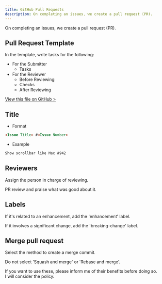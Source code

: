 ```yaml
---
title: GitHub Pull Requests
description: On completing an issues, we create a pull request (PR).
---
```


On completing an issues, we create a pull request (PR).

## Pull Request Template

In the template, write tasks for the following:

- For the Submitter
  - Tasks
- For the Reviewer
  - Before Reviewing
  - Checks
  - After Reviewing

[View this file on GitHub >](https://github.com/sinProject-Inc/sinpro-dev/blob/main/.github/pull_request_template.md)

## Title

- Format

```md
<Issue Title> #<Issue Number>
```

- Example

```md
Show scrollbar like Mac #942
```

## Reviewers

Assign the person in charge of reviewing.

PR review and praise what was good about it.

## Labels

If it's related to an enhancement, add the 'enhancement' label.

If it involves a significant change, add the 'breaking-change' label.

## Merge pull request

Select the method to create a merge commit.

Do not select 'Squash and merge' or 'Rebase and merge'.

If you want to use these, please inform me of their benefits before doing so. I will consider the policy.
